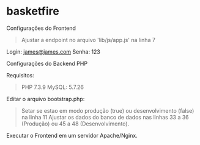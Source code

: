 # basketfire

Configurações do Frontend

> Ajustar a endpoint no arquivo 'lib/js/app.js' na linha 7

Login: james@james.com
Senha: 123

Configurações do Backend PHP

Requisitos:
> PHP 7.3.9
> MySQL: 5.7.26

Editar o arquivo bootstrap.php:

> Setar se estao em modo produção (true) ou desenvolvimento (false) na linha 11
> Ajustar os dados do banco de dados nas linhas 33 a 36 (Produção) ou 45 a 48 (Desenvolvimento).

Executar o Frontend em um servidor Apache/Nginx.
